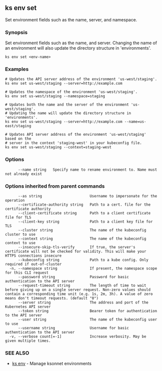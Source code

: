 ## ks env set

Set environment fields such as the name, server, and namespace.

### Synopsis


Set environment fields such as the name, and server. Changing
the name of an environment will also update the directory structure in
'environments'.

```
ks env set <env-name>
```

### Examples

```
# Updates the API server address of the environment 'us-west/staging'.
ks env set us-west/staging --server=http://example.com

# Updates the namespace of the environment 'us-west/staging'.
ks env set us-west/staging --namespace=staging

# Updates both the name and the server of the environment 'us-west/staging'.
# Updating the name will update the directory structure in 'environments'.
ks env set us-west/staging --server=http://example.com --name=us-east/staging
  
# Updates API server address of the environment 'us-west/staging' based on the
# server in the context 'staging-west' in your kubeconfig file.
ks env set us-west/staging --context=staging-west
```

### Options

```
      --name string   Specify name to rename environment to. Name must not already exist
```

### Options inherited from parent commands

```
      --as string                      Username to impersonate for the operation
      --certificate-authority string   Path to a cert. file for the certificate authority
      --client-certificate string      Path to a client certificate file for TLS
      --client-key string              Path to a client key file for TLS
      --cluster string                 The name of the kubeconfig cluster to use
      --context string                 The name of the kubeconfig context to use
      --insecure-skip-tls-verify       If true, the server's certificate will not be checked for validity. This will make your HTTPS connections insecure
      --kubeconfig string              Path to a kube config. Only required if out-of-cluster
  -n, --namespace string               If present, the namespace scope for this CLI request
      --password string                Password for basic authentication to the API server
      --request-timeout string         The length of time to wait before giving up on a single server request. Non-zero values should contain a corresponding time unit (e.g. 1s, 2m, 3h). A value of zero means don't timeout requests. (default "0")
      --server string                  The address and port of the Kubernetes API server
      --token string                   Bearer token for authentication to the API server
      --user string                    The name of the kubeconfig user to use
      --username string                Username for basic authentication to the API server
  -v, --verbose count[=-1]             Increase verbosity. May be given multiple times.
```

### SEE ALSO
* [ks env](ks_env.md)	 - Manage ksonnet environments

